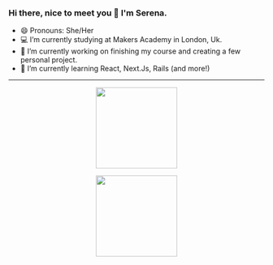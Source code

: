 ### Hi there, nice to meet you 👋 I'm Serena.

- 😄 Pronouns: She/Her
- 💻 I’m currently studying at Makers Academy in London, Uk.
- 🔭 I’m currently working on finishing my course and creating a few personal project.
- 🌱 I’m currently learning React, Next.Js, Rails (and more!)
<hr>

<p align="center">
  <img height="160px" src="https://github-readme-stats.vercel.app/api?username=serenabertozzi&show_icons=true&theme=tokyonight" />
</p>
<p align="center">
  <img height="160px" src="https://github-readme-stats.vercel.app/api/top-langs/?username=serenabertozzi&layout=compact&theme=tokyonight" />
</p>

<!--
**serenabertozzi/serenabertozzi** is a ✨ _special_ ✨ repository because its `README.md` (this file) appears on your GitHub profile.

Here are some ideas to get you started:

- 🔭 I’m currently working on ...
- 🌱 I’m currently learning ...
- 👯 I’m looking to collaborate on ...
- 🤔 I’m looking for help with ...
- 💬 Ask me about ...
- 📫 How to reach me: ...
- 😄 Pronouns: ...
- ⚡ Fun fact: ...
-->
